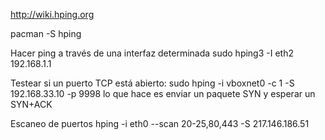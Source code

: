 http://wiki.hping.org

pacman -S hping

Hacer ping a través de una interfaz determinada
sudo hping3 -I eth2 192.168.1.1

Testear si un puerto TCP está abierto:
sudo hping -i vboxnet0 -c 1 -S 192.168.33.10 -p 9998
  lo que hace es enviar un paquete SYN y esperar un SYN+ACK

Escaneo de puertos
hping -i eth0 --scan 20-25,80,443 -S 217.146.186.51
